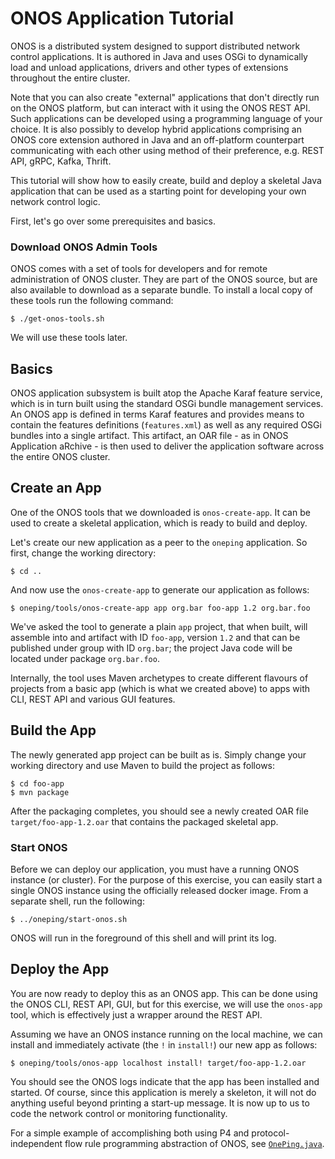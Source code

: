 # ONOS Application Tutorial
ONOS is a distributed system designed to support distributed network control 
applications. It is authored in Java and uses OSGi to dynamically load and unload
applications, drivers and other types of extensions throughout the entire cluster.

Note that you can also create "external" applications that don't directly run
on the ONOS platform, but can interact with it using the ONOS REST API. Such
applications can be developed using a programming language of your choice.
It is also possibly to develop hybrid applications comprising an ONOS core 
extension authored in Java and an off-platform counterpart communicating with 
each other using method of their preference, e.g. REST API, gRPC, Kafka, Thrift.

This tutorial will show how to easily create, build and deploy a skeletal Java
application that can be used as a starting point for developing your own 
network control logic.

First, let's go over some prerequisites and basics.

### Download ONOS Admin Tools
ONOS comes with a set of tools for developers and for remote administration of ONOS cluster.
They are part of the ONOS source, but are also available to download as a 
separate bundle. To install a local copy of these tools run the following command:
```
$ ./get-onos-tools.sh
```
We will use these tools later.

## Basics
ONOS application subsystem is built atop the Apache Karaf feature service, 
which is in turn built using the standard OSGi bundle management services.
An ONOS app is defined in terms Karaf features and provides means to contain 
the features definitions (`features.xml`) as well as any required OSGi bundles 
into a single artifact. This artifact, an OAR file - as in ONOS Application aRchive - 
is then used to deliver the application software across the entire ONOS cluster.

## Create an App
One of the ONOS tools that we downloaded is `onos-create-app`. It can be used 
to create a skeletal application, which is ready to build and deploy.

Let's create our new application as a peer to the `oneping` application. So first,
change the working directory:
```
$ cd ..
```

And now use the `onos-create-app` to generate our application as follows:
```
$ oneping/tools/onos-create-app app org.bar foo-app 1.2 org.bar.foo
```
We've asked the tool to generate a plain `app` project, that when built, 
will assemble into and artifact with ID `foo-app`, version `1.2` and that can
be published under group with ID `org.bar`; the project Java code will be 
located under package `org.bar.foo`. 

Internally, the tool uses Maven archetypes to create different flavours of projects from a
basic app (which is what we created above) to apps with CLI, REST API and various
GUI features.

## Build the App
The newly generated app project can be built as is. Simply change your working
directory and use Maven to build the project as follows:
```
$ cd foo-app
$ mvn package
```

After the packaging completes, you should see a newly created OAR file `target/foo-app-1.2.oar`
that contains the packaged skeletal app.

### Start ONOS
Before we can deploy our application, you must have a running ONOS instance (or cluster).
For the purpose of this exercise, you can easily start a single ONOS instance 
using the officially released docker image. From a separate shell, run the following:
```
$ ../oneping/start-onos.sh
```
ONOS will run in the foreground of this shell and will print its log.

## Deploy the App
You are now ready to deploy this as an ONOS app. This can be done using the ONOS 
CLI, REST API, GUI, but for this exercise, we will use the `onos-app` tool, which
is effectively just a wrapper around the REST API.

Assuming we have an ONOS instance running on the local machine, we can install 
and immediately activate (the `!` in `install!`) our new app as follows:
```
$ oneping/tools/onos-app localhost install! target/foo-app-1.2.oar
```

You should see the ONOS logs indicate that the app has been installed and started.
Of course, since this application is merely a skeleton, it will not do anything 
useful beyond printing a start-up message. It is now up to us to code the network 
control or monitoring functionality.

For a simple example of accomplishing both using P4 and protocol-independent flow rule
programming abstraction of ONOS, see [`OnePing.java`](src/main/java/org/onosproject/oneping/OnePing.java).